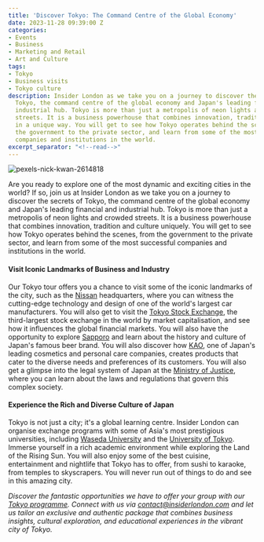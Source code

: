 ```yaml
---
title: 'Discover Tokyo: The Command Centre of the Global Economy'
date: 2023-11-28 09:39:00 Z
categories:
- Events
- Business
- Marketing and Retail
- Art and Culture
tags:
- Tokyo
- Business visits
- Tokyo culture
description: Insider London as we take you on a journey to discover the secrets of
  Tokyo, the command centre of the global economy and Japan's leading financial and
  industrial hub. Tokyo is more than just a metropolis of neon lights and crowded
  streets. It is a business powerhouse that combines innovation, tradition and culture
  in a unique way. You will get to see how Tokyo operates behind the scenes, from
  the government to the private sector, and learn from some of the most successful
  companies and institutions in the world.
excerpt_separator: "<!--read-->"
---
```


![pexels-nick-kwan-2614818](/uploads/pexels-nick-kwan-2614818.jpg)

Are you ready to explore one of the most dynamic and exciting cities in the world? If so, join us at Insider London as we take you on a journey to discover the secrets of Tokyo, the command centre of the global economy and Japan's leading financial and industrial hub. Tokyo is more than just a metropolis of neon lights and crowded streets. It is a business powerhouse that combines innovation, tradition and culture uniquely. You will get to see how Tokyo operates behind the scenes, from the government to the private sector, and learn from some of the most successful companies and institutions in the world.

<!--read-->

#### Visit Iconic Landmarks of Business and Industry

Our Tokyo tour offers you a chance to visit some of the iconic landmarks of the city, such as the [Nissan](https://www.nissan.co.jp/) headquarters, where you can witness the cutting-edge technology and design of one of the world's largest car manufacturers. You will also get to visit the [Tokyo Stock Exchange](https://www.jpx.co.jp/english/), the third-largest stock exchange in the world by market capitalisation, and see how it influences the global financial markets. You will also have the opportunity to explore [Sapporo](https://www.sapporobeer.jp/english/) and learn about the history and culture of Japan's famous beer brand. You will also discover how [KAO](https://www.kao.com/global/en/), one of Japan's leading cosmetics and personal care companies, creates products that cater to the diverse needs and preferences of its customers. You will also get a glimpse into the legal system of Japan at the [Ministry of Justice](https://www.moj.go.jp/EN/index.html), where you can learn about the laws and regulations that govern this complex society.

#### Experience the Rich and Diverse Culture of Japan

Tokyo is not just a city; it's a global learning centre. Insider London can organise exchange programs with some of Asia's most prestigious universities, including [Waseda University](https://www.waseda.jp/top/en/) and the [University of Tokyo](https://www.u-tokyo.ac.jp/en/). Immerse yourself in a rich academic environment while exploring the Land of the Rising Sun. You will also enjoy some of the best cuisine, entertainment and nightlife that Tokyo has to offer, from sushi to karaoke, from temples to skyscrapers. You will never run out of things to do and see in this amazing city.


*Discover the fantastic opportunities we have to offer your group with our [Tokyo programme](https://www.insiderlondon.com/asia/tokyo/). Connect with us via <a href="mailto:contact@insiderlondon.com">contact@insiderlondon.com</a> and let us tailor an exclusive and authentic package that combines business insights, cultural exploration, and educational experiences in the vibrant city of Tokyo.*


